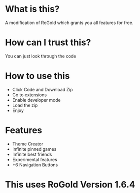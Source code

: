 # What is this?
A modification of RoGold which grants you all features for free.
# How can I trust this?
You can just look through the code
# How to use this
- Click Code and Download Zip
- Go to extensions
- Enable developer mode
- Load the zip
- Enjoy
# Features
- Theme Creator
- Infinite pinned games
- Infinite best friends
- Experimental features
- +6 Navigation Buttons
# This uses RoGold Version 1.6.4
